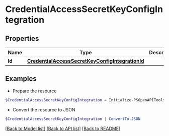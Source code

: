 # CredentialAccessSecretKeyConfigIntegration
## Properties

Name | Type | Description | Notes
------------ | ------------- | ------------- | -------------
**Id** | [**CredentialAccessSecretKeyConfigIntegrationId**](CredentialAccessSecretKeyConfigIntegrationId.md) |  | [optional] 

## Examples

- Prepare the resource
```powershell
$CredentialAccessSecretKeyConfigIntegration = Initialize-PSOpenAPIToolsCredentialAccessSecretKeyConfigIntegration  -Id null
```

- Convert the resource to JSON
```powershell
$CredentialAccessSecretKeyConfigIntegration | ConvertTo-JSON
```

[[Back to Model list]](../README.md#documentation-for-models) [[Back to API list]](../README.md#documentation-for-api-endpoints) [[Back to README]](../README.md)


